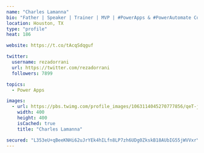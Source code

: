 ```yaml
---
name: "Charles Lamanna"
bio: "Father | Speaker | Trainer | MVP | #PowerApps & #PowerAutomate Community Super User | YouTuber Right-pointing triangle http://youtube.com/c/rezadorrani | Learn - Share - Clockwise rightwards and leftwards open circle arrows"
location: Houston, TX
type: "profile"
heat: 186

website: https://t.co/tAcqSdqguf

twitter:
  username: rezadorrani
  url: https://twitter.com/rezadorrani
  followers: 7899

topics:
  - Power Apps

images:
  - url: https://pbs.twimg.com/profile_images/1063114045270777856/qeT-jpWr_400x400.jpg
    width: 400
    height: 400
    isCached: true
    title: "Charles Lamanna"

secured: "L353eU+qBeeKNHi62uJrYEk4hILfn8LP7zh6UDg0ZkskB18AUbIG55jWVVxrYR8J4J51dRUzrQpag7ElgFp55qJ6vS/Gxs4+kQspfBU4z5KiE2oKOElYgIUssCx2lT1xiHtuCOWjAWLp5oX2LD3OoVU0iu6q6tFKVgjxF8CmmqxrDNuqQZBTudAC8bZaQnKdp2gLUzB22GMWEeUPjKeZQJyuQE6+FFVcL8mLpfMS6IUOWcwp6YSio/9UyugzL+lXXAOlOLsxb5zvFrHW3pYuAwBiFic5Qgnmp3dx7hZ7WFWHO60t7BIqq65eA5LTXyFDTTHbJvA/n0g5ch+bD0xg1VusFVuKxlZsNY8PbaJwteISUvgGNcnxReW1LzmLcvZ+2w9p8J78q3h6SlWnwNHQVeMOvJCIzaDeoFLG3njMsOQ=;5qi0rA6nktwdhdwDs91qvQ=="
---
```


